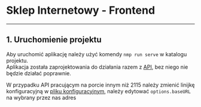 # Sklep Internetowy - Frontend
***
## 1. Uruchomienie projektu
Aby uruchomić aplikację należy użyć komendy ```nmp run serve``` w katalogu projektu.<br>
Aplikacja została zaprojektowania do działania razem z [API](https://github.com/lukwalczak/sklepInternetowy), bez niego 
nie będzie działać poprawnie.

W przypadku API pracującym na porcie innym niż 2115 należy zmienić linijkę konfiguracyjną w [pliku konfiguracyjnym](./src/services/axiosinstance.js),
należy edytować ```options.baseURL``` na wybrany przez nas adres
